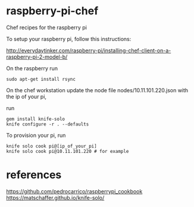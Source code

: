 # raspberry-pi-chef
Chef recipes for the raspberry pi

To setup your raspberry pi, follow this instructions:

http://everydaytinker.com/raspberry-pi/installing-chef-client-on-a-raspberry-pi-2-model-b/

On the raspberry run
```
sudo apt-get install rsync
```

On the chef workstation
update the node file nodes/10.11.101.220.json with the ip of your pi,

run
```
gem install knife-solo
knife configure -r . --defaults
```
To provision your pi, run
```
knife solo cook pi@[ip_of_your_pi]
knife solo cook pi@10.11.101.220 # for example
```

# references

https://github.com/pedrocarrico/raspberrypi_cookbook
https://matschaffer.github.io/knife-solo/
